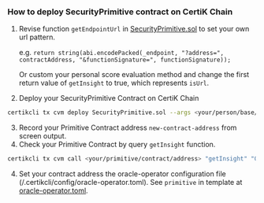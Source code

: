### How to deploy SecurityPrimitive contract on CertiK Chain

1. Revise function `getEndpointUrl` in [SecurityPrimitive.sol](SecurityPrimitive.sol) 
to set your own url pattern.
    
    e.g. `return string(abi.encodePacked(_endpoint, "?address=", contractAddress, "&functionSignature=", functionSignature));`

    Or custom your personal score evaluation method and change the first return value of
    `getInsight` to true, which represents `isUrl`.
    
2. Deploy your SecurityPrimitive Contract on CertiK Chain 

```bash
certikcli tx cvm deploy SecurityPrimitive.sol --args <your/person/base/endpoint/url> --from node0 --gas-prices 0.025uctk --gas-adjustment 2.0 --gas auto -y -b block
```
3. Record your Primitive Contract address `new-contract-address` from screen output.
5. Check your Primitive Contract by query `getInsight` function.
```bash
certikcli tx cvm call <your/primitive/contract/address> "getInsight" "0x00000000000000000000" "0x0100" --from node0 --gas-prices 0.025uctk --gas-adjustment 2.0 --gas auto -y -b block
```
4. Set your contract address the oracle-operator configuration file (<home>/.certikcli/config/oracle-operator.toml).
See `primitive` in template at [oracle-operator.toml](../oracle-operator.toml).
